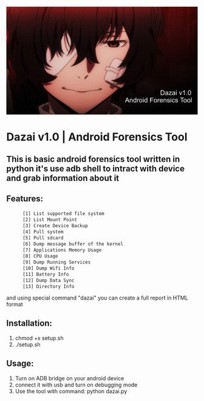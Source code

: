 ![](https://github.com/syedumerqadri/dazai/blob/master/Untitled.jpg)
#                               Dazai v1.0 | Android Forensics Tool 
## This is basic android forensics tool written in python it's use adb shell to intract with device and grab information about it

## Features:

          [1] List supported file system
          [2] List Mount Point
          [3] Create Device Backup
          [4] Pull system
          [5] Pull sdcard
          [6] Dump message buffer of the kernel
          [7] Applications Memory Usage
          [8] CPU Usage
          [9] Dump Running Services
          [10] Dump Wifi Info
          [11] Battery Info
          [12] Dump Data Sync
          [13] Directory Info 

and using special command "dazai" you can create a full report in HTML format

## Installation:
1. chmod +x setup.sh
2. ./setup.sh

## Usage:
1. Turn on ADB bridge on your android device
2. connect it with usb and turn on debugging mode
3. Use the tool with command:
   python dazai.py
